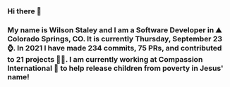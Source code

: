 ### Hi there 👋

### My name is Wilson Staley and I am a Software Developer in ⛰ Colorado Springs, CO.  It is currently Thursday, September 23 ⌚. In 2021 I have made 234 commits, 75 PRs, and contributed to 21 projects 👨‍💻. I am currently working at Compassion International 🏢 to help release children from poverty in Jesus' name!